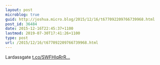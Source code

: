 ```yaml
---
layout: post
microblog: true
guid: http://joshua.micro.blog/2015/12/16/t677092209766739968.html
post_id: 36484
date: 2015-12-16T22:45:37+1100
lastmod: 2019-07-30T17:41:26+1100
type: post
url: /2015/12/16/t677092209766739968.html
---
```

Lardassgate [t.co/SWFHIqRrR...](https://t.co/SWFHIqRrRr)
